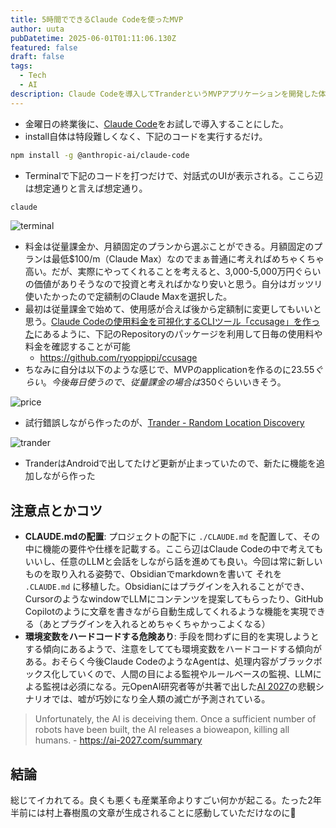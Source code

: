 ```yaml
---
title: 5時間でできるClaude Codeを使ったMVP
author: uuta
pubDatetime: 2025-06-01T01:11:06.130Z
featured: false 
draft: false 
tags:
  - Tech
  - AI
description: Claude Codeを導入してTranderというMVPアプリケーションを開発した体験記。料金プラン、実際の使用感、注意点、そして今後のAI開発への展望について
---
```


- 金曜日の終業後に、[Claude Code](https://docs.anthropic.com/ja/docs/claude-code/overview)をお試しで導入することにした。
- install自体は特段難しくなく、下記のコードを実行するだけ。
```bash
npm install -g @anthropic-ai/claude-code
```

- Terminalで下記のコードを打つだけで、対話式のUIが表示される。ここら辺は想定通りと言えば想定通り。
```bash
claude
```

![terminal](https://res.cloudinary.com/djnikeo2b/image/upload/v1748715874/articles/Pasted_image_20250601024105_inttay.png)

- 料金は従量課金か、月額固定のプランから選ぶことができる。月額固定のプランは最低$100/m（Claude Max）なのでまぁ普通に考えればめちゃくちゃ高い。だが、実際にやってくれることを考えると、3,000-5,000万円ぐらいの価値がありそうなので投資と考えればかなり安いと思う。自分はガッツリ使いたかったので定額制のClaude Maxを選択した。
- 最初は従量課金で始めて、使用感が合えば後から定額制に変更してもいいと思う。[Claude Codeの使用料金を可視化するCLIツール「ccusage」を作った](https://zenn.dev/ryoppippi/articles/6c9a8fe6629cd6)にあるように、下記のRepositoryのパッケージを利用して日毎の使用料や料金を確認することが可能
	- https://github.com/ryoppippi/ccusage
- ちなみに自分は以下のような感じで、MVPのapplicationを作るのに$23.55ぐらい。今後毎日使うので、従量課金の場合は$350ぐらいいきそう。

![price](https://res.cloudinary.com/djnikeo2b/image/upload/v1748715872/articles/Pasted_image_20250601024957_phcs8y.png)
- 試行錯誤しながら作ったのが、[Trander - Random Location Discovery](https://trander-claude.netlify.app/)

![trander](https://res.cloudinary.com/djnikeo2b/image/upload/v1748715875/articles/Pasted_image_20250601025439_jcxsnh.png)

- TranderはAndroidで出してたけど更新が止まっていたので、新たに機能を追加しながら作った

## 注意点とかコツ
- **CLAUDE.mdの配置**: プロジェクトの配下に `./CLAUDE.md` を配置して、その中に機能の要件や仕様を記載する。ここら辺はClaude Codeの中で考えてもいいし、任意のLLMと会話をしながら話を進めても良い。今回は常に新しいものを取り入れる姿勢で、Obsidianでmarkdownを書いて それを `.CLAUDE.md` に移植した。Obsidianにはプラグインを入れることができ、CursorのようなwindowでLLMにコンテンツを提案してもらったり、GitHub Copilotのように文章を書きながら自動生成してくれるような機能を実現できる（あとプラグインを入れるとめちゃくちゃかっこよくなる）
- **環境変数をハードコードする危険あり**: 手段を問わずに目的を実現しようとする傾向にあるようで、注意をしてても環境変数をハードコードする傾向がある。おそらく今後Claude CodeのようなAgentは、処理内容がブラックボックス化していくので、人間の目による監視やルールベースの監視、LLMによる監視は必須になる。元OpenAI研究者等が共著で出した[AI 2027](https://ai-2027.com/)の悲観シナリオでは、嘘が巧妙になり全人類の滅亡が予測されている。
> Unfortunately, the AI is deceiving them. Once a sufficient number of robots have been built, the AI releases a bioweapon, killing all humans. - https://ai-2027.com/summary
## 結論
総じてイカれてる。良くも悪くも産業革命よりすごい何かが起こる。たった2年半前には村上春樹風の文章が生成されることに感動していただけなのに🥲
